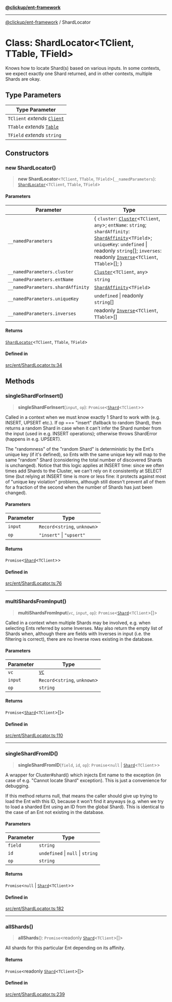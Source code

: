 [**@clickup/ent-framework**](../README.md)

***

[@clickup/ent-framework](../globals.md) / ShardLocator

# Class: ShardLocator\<TClient, TTable, TField\>

Knows how to locate Shard(s) based on various inputs. In some contexts, we
expect exactly one Shard returned, and in other contexts, multiple Shards are
okay.

## Type Parameters

| Type Parameter |
| ------ |
| `TClient` *extends* [`Client`](Client.md) |
| `TTable` *extends* [`Table`](../type-aliases/Table.md) |
| `TField` *extends* `string` |

## Constructors

### new ShardLocator()

> **new ShardLocator**\<`TClient`, `TTable`, `TField`\>(`__namedParameters`): [`ShardLocator`](ShardLocator.md)\<`TClient`, `TTable`, `TField`\>

#### Parameters

| Parameter | Type |
| ------ | ------ |
| `__namedParameters` | \{ `cluster`: [`Cluster`](Cluster.md)\<`TClient`, `any`\>; `entName`: `string`; `shardAffinity`: [`ShardAffinity`](../type-aliases/ShardAffinity.md)\<`TField`\>; `uniqueKey`: `undefined` \| readonly `string`[]; `inverses`: readonly [`Inverse`](Inverse.md)\<`TClient`, `TTable`\>[]; \} |
| `__namedParameters.cluster` | [`Cluster`](Cluster.md)\<`TClient`, `any`\> |
| `__namedParameters.entName` | `string` |
| `__namedParameters.shardAffinity` | [`ShardAffinity`](../type-aliases/ShardAffinity.md)\<`TField`\> |
| `__namedParameters.uniqueKey` | `undefined` \| readonly `string`[] |
| `__namedParameters.inverses` | readonly [`Inverse`](Inverse.md)\<`TClient`, `TTable`\>[] |

#### Returns

[`ShardLocator`](ShardLocator.md)\<`TClient`, `TTable`, `TField`\>

#### Defined in

[src/ent/ShardLocator.ts:34](https://github.com/clickup/ent-framework/blob/master/src/ent/ShardLocator.ts#L34)

## Methods

### singleShardForInsert()

> **singleShardForInsert**(`input`, `op`): `Promise`\<[`Shard`](Shard.md)\<`TClient`\>\>

Called in a context when we must know exactly 1 Shard to work with (e.g.
INSERT, UPSERT etc.). If op === "insert" (fallback to random Shard), then
returns a random Shard in case when it can't infer the Shard number from
the input (used in e.g. INSERT operations); otherwise throws ShardError
(happens in e.g. UPSERT).

The "randomness" of the "random Shard" is deterministic by the Ent's unique
key (if it's defined), so Ents with the same unique key will map to the
same "random" Shard (considering the total number of discovered Shards is
unchanged). Notice that this logic applies at INSERT time: since we often
times add Shards to the Cluster, we can't rely on it consistently at SELECT
time (but relying at INSERT time is more or less fine: it protects against
most of "unique key violation" problems, although still doesn't prevent all
of them for a fraction of the second when the number of Shards has just
been changed).

#### Parameters

| Parameter | Type |
| ------ | ------ |
| `input` | `Record`\<`string`, `unknown`\> |
| `op` | `"insert"` \| `"upsert"` |

#### Returns

`Promise`\<[`Shard`](Shard.md)\<`TClient`\>\>

#### Defined in

[src/ent/ShardLocator.ts:76](https://github.com/clickup/ent-framework/blob/master/src/ent/ShardLocator.ts#L76)

***

### multiShardsFromInput()

> **multiShardsFromInput**(`vc`, `input`, `op`): `Promise`\<[`Shard`](Shard.md)\<`TClient`\>[]\>

Called in a context when multiple Shards may be involved, e.g. when
selecting Ents referred by some Inverses. May also return the empty list of
Shards when, although there are fields with Inverses in input (i.e. the
filtering is correct), there are no Inverse rows existing in the database.

#### Parameters

| Parameter | Type |
| ------ | ------ |
| `vc` | [`VC`](VC.md) |
| `input` | `Record`\<`string`, `unknown`\> |
| `op` | `string` |

#### Returns

`Promise`\<[`Shard`](Shard.md)\<`TClient`\>[]\>

#### Defined in

[src/ent/ShardLocator.ts:110](https://github.com/clickup/ent-framework/blob/master/src/ent/ShardLocator.ts#L110)

***

### singleShardFromID()

> **singleShardFromID**(`field`, `id`, `op`): `Promise`\<`null` \| [`Shard`](Shard.md)\<`TClient`\>\>

A wrapper for Cluster#shard() which injects Ent name to the exception (in
case of e.g. "Cannot locate Shard" exception). This is just a convenience
for debugging.

If this method returns null, that means the caller should give up trying to
load the Ent with this ID, because it won't find it anyways (e.g. when we
try to load a sharded Ent using an ID from the global Shard). This is
identical to the case of an Ent not existing in the database.

#### Parameters

| Parameter | Type |
| ------ | ------ |
| `field` | `string` |
| `id` | `undefined` \| `null` \| `string` |
| `op` | `string` |

#### Returns

`Promise`\<`null` \| [`Shard`](Shard.md)\<`TClient`\>\>

#### Defined in

[src/ent/ShardLocator.ts:182](https://github.com/clickup/ent-framework/blob/master/src/ent/ShardLocator.ts#L182)

***

### allShards()

> **allShards**(): `Promise`\<readonly [`Shard`](Shard.md)\<`TClient`\>[]\>

All shards for this particular Ent depending on its affinity.

#### Returns

`Promise`\<readonly [`Shard`](Shard.md)\<`TClient`\>[]\>

#### Defined in

[src/ent/ShardLocator.ts:239](https://github.com/clickup/ent-framework/blob/master/src/ent/ShardLocator.ts#L239)
